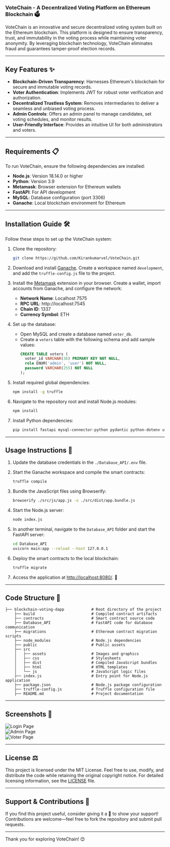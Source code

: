 ### VoteChain - A Decentralized Voting Platform on Ethereum Blockchain 🗳️

VoteChain is an innovative and secure decentralized voting system built on the Ethereum blockchain. This platform is designed to ensure transparency, trust, and immutability in the voting process while maintaining voter anonymity. By leveraging blockchain technology, VoteChain eliminates fraud and guarantees tamper-proof election records.

---

## Key Features ✨

- **Blockchain-Driven Transparency**: Harnesses Ethereum's blockchain for secure and immutable voting records.
- **Voter Authentication**: Implements JWT for robust voter verification and authorization.
- **Decentralized Trustless System**: Removes intermediaries to deliver a seamless and unbiased voting process.
- **Admin Controls**: Offers an admin panel to manage candidates, set voting schedules, and monitor results.
- **User-Friendly Interface**: Provides an intuitive UI for both administrators and voters.

---

## Requirements 📋

To run VoteChain, ensure the following dependencies are installed:
- **Node.js**: Version 18.14.0 or higher
- **Python**: Version 3.9
- **Metamask**: Browser extension for Ethereum wallets
- **FastAPI**: For API development
- **MySQL**: Database configuration (port 3306)
- **Ganache**: Local blockchain environment for Ethereum

---

## Installation Guide 🛠️

Follow these steps to set up the VoteChain system:

1. Clone the repository:
   ```bash
   git clone https://github.com/Kirankumarvel/VoteChain.git
   ```

2. Download and install [Ganache](https://trufflesuite.com/ganache/). Create a workspace named `development`, and add the `truffle-config.js` file to the project.

3. Install the [Metamask](https://metamask.io/download/) extension in your browser. Create a wallet, import accounts from Ganache, and configure the network:
   - **Network Name**: Localhost 7575  
   - **RPC URL**: http://localhost:7545  
   - **Chain ID**: 1337  
   - **Currency Symbol**: ETH  

4. Set up the database:
   - Open MySQL and create a database named `voter_db`.
   - Create a `voters` table with the following schema and add sample values:
     ```sql
     CREATE TABLE voters (
       voter_id VARCHAR(36) PRIMARY KEY NOT NULL,
       role ENUM('admin', 'user') NOT NULL,
       password VARCHAR(255) NOT NULL
     );
     ```

5. Install required global dependencies:
   ```bash
   npm install -g truffle
   ```

6. Navigate to the repository root and install Node.js modules:
   ```bash
   npm install
   ```

7. Install Python dependencies:
   ```bash
   pip install fastapi mysql-connector-python pydantic python-dotenv uvicorn uvicorn[standard] PyJWT
   ```

---

## Usage Instructions 🚀

1. Update the database credentials in the `./Database_API/.env` file.

2. Start the Ganache workspace and compile the smart contracts:
   ```bash
   truffle compile
   ```

3. Bundle the JavaScript files using Browserify:
   ```bash
   browserify ./src/js/app.js -o ./src/dist/app.bundle.js
   ```

4. Start the Node.js server:
   ```bash
   node index.js
   ```

5. In another terminal, navigate to the `Database_API` folder and start the FastAPI server:
   ```bash
   cd Database_API
   uvicorn main:app --reload --host 127.0.0.1
   ```

6. Deploy the smart contracts to the local blockchain:
   ```bash
   truffle migrate
   ```

7. Access the application at [http://localhost:8080/](http://localhost:8080/). 🎉

---

## Code Structure 📂

```plaintext
├── blockchain-voting-dapp            # Root directory of the project
    ├── build                         # Compiled contract artifacts
    ├── contracts                     # Smart contract source code
    ├── Database_API                  # FastAPI code for database communication
    ├── migrations                    # Ethereum contract migration scripts
    ├── node_modules                  # Node.js dependencies
    ├── public                        # Public assets
    ├── src                           
    │   ├── assets                    # Images and graphics
    │   ├── css                       # Stylesheets
    │   ├── dist                      # Compiled JavaScript bundles
    │   ├── html                      # HTML templates
    │   └── js                        # JavaScript logic files
    ├── index.js                      # Entry point for Node.js application
    ├── package.json                  # Node.js package configuration
    ├── truffle-config.js             # Truffle configuration file
    ├── README.md                     # Project documentation
```

---

## Screenshots 📸

![Login Page](#)  
![Admin Page](#)  
![Voter Page](#)

---

## License ⚖️

This project is licensed under the MIT License. Feel free to use, modify, and distribute the code while retaining the original copyright notice. For detailed licensing information, see the [LICENSE](blob/main/LICENSE) file.

---

## Support & Contributions 🤝

If you find this project useful, consider giving it a 🌟 to show your support! Contributions are welcome—feel free to fork the repository and submit pull requests.

---

Thank you for exploring VoteChain! 😊
